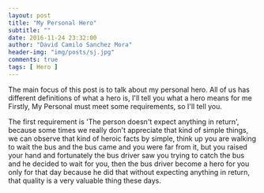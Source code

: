 ```yaml
---
layout: post
title: "My Personal Hero"
subtitle: ""
date: 2016-11-24 23:32:00
author: "David Camilo Sanchez Mora"
header-img: "img/posts/sj.jpg"
comments: true
tags: [ Hero ]
---
```


The main focus of this post is to talk about my personal hero.
All of us has different definitions of what a hero is, I'll tell you what a hero means for me
Firstly, My Personal must meet some requirements, so I'll tell you.

The first requirement is 'The person doesn't expect anything in return', because some times we really don't appreciate that kind of simple things, we can observe that kind of heroic facts by simple, think up you are walking to wait the bus and the bus came and you were far from it, but you raised your hand and fortunately the bus driver saw you trying to catch the bus and he decided to wait for you, then the bus driver become a hero for you only for that day because he did that without expecting anything in return, that quality is a very valuable thing these days.
